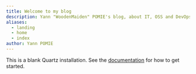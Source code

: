 ```yaml
---
title: Welcome to my blog
description: Yann "WoodenMaiden" POMIE's blog, about IT, OSS and DevOps
aliases:
  - landing
  - home
  - index
author: Yann POMIE
---
```


This is a blank Quartz installation.
See the [documentation](https://quartz.jzhao.xyz) for how to get started.
